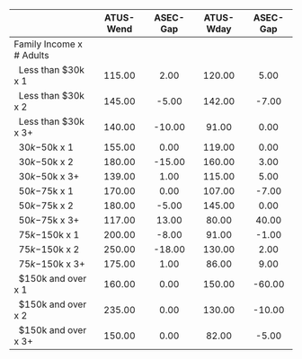 
|                      |    ATUS-Wend |     ASEC-Gap |    ATUS-Wday |     ASEC-Gap |
| -------------------- | :----------: | :----------: | :----------: | :----------: |
| Family Income x # Adults |              |              |              |              |
| &nbsp;&nbsp;Less than $30k x 1 |       115.00 |         2.00 |       120.00 |         5.00 |
| &nbsp;&nbsp;Less than $30k x 2 |       145.00 |        -5.00 |       142.00 |        -7.00 |
| &nbsp;&nbsp;Less than $30k x 3+ |       140.00 |       -10.00 |        91.00 |         0.00 |
| &nbsp;&nbsp;$30k-$50k x 1 |       155.00 |         0.00 |       119.00 |         0.00 |
| &nbsp;&nbsp;$30k-$50k x 2 |       180.00 |       -15.00 |       160.00 |         3.00 |
| &nbsp;&nbsp;$30k-$50k x 3+ |       139.00 |         1.00 |       115.00 |         5.00 |
| &nbsp;&nbsp;$50k-$75k x 1 |       170.00 |         0.00 |       107.00 |        -7.00 |
| &nbsp;&nbsp;$50k-$75k x 2 |       180.00 |        -5.00 |       145.00 |         0.00 |
| &nbsp;&nbsp;$50k-$75k x 3+ |       117.00 |        13.00 |        80.00 |        40.00 |
| &nbsp;&nbsp;$75k-$150k x 1 |       200.00 |        -8.00 |        91.00 |        -1.00 |
| &nbsp;&nbsp;$75k-$150k x 2 |       250.00 |       -18.00 |       130.00 |         2.00 |
| &nbsp;&nbsp;$75k-$150k x 3+ |       175.00 |         1.00 |        86.00 |         9.00 |
| &nbsp;&nbsp;$150k and over x 1 |       160.00 |         0.00 |       150.00 |       -60.00 |
| &nbsp;&nbsp;$150k and over x 2 |       235.00 |         0.00 |       130.00 |       -10.00 |
| &nbsp;&nbsp;$150k and over x 3+ |       150.00 |         0.00 |        82.00 |        -5.00 |


